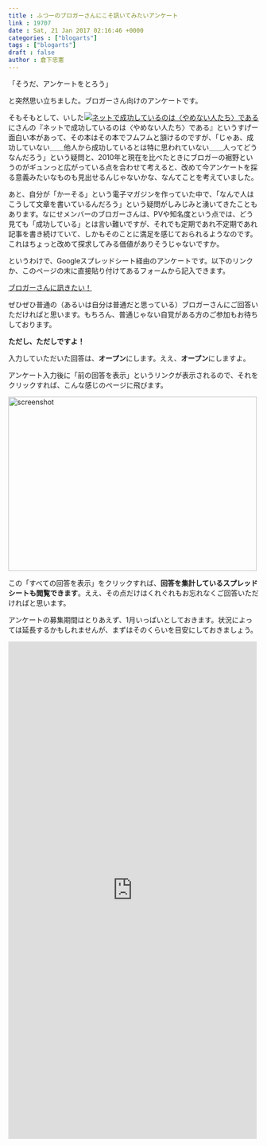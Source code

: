 ```yaml
---
title : ふつーのブロガーさんにこそ訊いてみたいアンケート
link : 19707
date : Sat, 21 Jan 2017 02:16:46 +0000
categories : ["blogarts"]
tags : ["blogarts"]
draft : false
author : 倉下忠憲
---
```


「そうだ、アンケートをとろう」

と突然思い立ちました。ブロガーさん向けのアンケートです。

<div style="float: right;"><a href="http://www.amazon.co.jp/exec/obidos/ASIN/4774144681/rashita1000-22/ref=nosim/" name="amazletlink" target="_blank"><img src="https://images-fe.ssl-images-amazon.com/images/I/41ao3dJWXnL._SL160_.jpg" alt="ネットで成功しているのは〈やめない人たち〉である" style="border: none;" /></a></div>

そもそもとして、いしたにさんの『ネットで成功しているのは〈やめない人たち〉である』というすげー面白い本があって、その本はその本でフムフムと頷けるのですが、「じゃあ、成功していない＿＿他人から成功しているとは特に思われていない＿＿人ってどうなんだろう」という疑問と、2010年と現在を比べたときにブロガーの裾野というのがギュンっと広がっている点を合わせて考えると、改めて今アンケートを採る意義みたいなものも見出せるんじゃないかな、なんてことを考えていました。

あと、自分が「かーそる」という電子マガジンを作っていた中で、「なんで人はこうして文章を書いているんだろう」という疑問がしみじみと湧いてきたこともあります。なにせメンバーのブロガーさんは、PVや知名度という点では、どう見ても「成功している」とは言い難いですが、それでも定期であれ不定期であれ記事を書き続けていて、しかもそのことに満足を感じておられるようなのです。これはちょっと改めて探求してみる価値がありそうじゃないですか。

というわけで、Googleスプレッドシート経由のアンケートです。以下のリンクか、このページの末に直接貼り付けてあるフォームから記入できます。

<a href="https://docs.google.com/forms/d/e/1FAIpQLSeiVZV4T9OIBJiobBXlR1YE7hJOkbOR6DCQeRaObicNOcdE6A/viewform">ブロガーさんに訊きたい！</a>

ぜひぜひ普通の（あるいは自分は普通だと思っている）ブロガーさんにご回答いただければと思います。もちろん、普通じゃない自覚がある方のご参加もお待ちしております。

<strong>ただし、ただしですよ！</strong>

入力していただいた回答は、<strong>オープン</strong>にします。ええ、<strong>オープン</strong>にしますよ。

アンケート入力後に「前の回答を表示」というリンクが表示されるので、それをクリックすれば、こんな感じのページに飛びます。

<a href="https://rashita.net/blog/?attachment_id=19709" rel="attachment wp-att-19709"><img src="https://rashita.net/blog/wp-content/uploads/2017/01/screenshot1-500x350.png" alt="screenshot" width="500" height="350" class="alignnone size-medium wp-image-19709" /></a>

この「すべての回答を表示」をクリックすれば、<strong>回答を集計しているスプレッドシートも閲覧できます</strong>。ええ、その点だけはくれぐれもお忘れなくご回答いただければと思います。

アンケートの募集期間はとりあえず、1月いっぱいとしておきます。状況によっては延長するかもしれませんが、まずはそのくらいを目安にしておきましょう。

<iframe src="https://docs.google.com/forms/d/e/1FAIpQLSeiVZV4T9OIBJiobBXlR1YE7hJOkbOR6DCQeRaObicNOcdE6A/viewform?embedded=true" width="500" height="1000" frameborder="0" marginheight="0" marginwidth="0">読み込んでいます...</iframe>